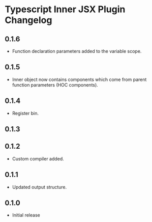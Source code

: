 # Typescript Inner JSX Plugin Changelog

## 0.1.6

- Function declaration parameters added to the variable scope.

## 0.1.5

- Inner object now contains components which come from parent function parameters (HOC components).

## 0.1.4

- Register bin.

## 0.1.3

## 0.1.2

- Custom compiler added.

## 0.1.1

- Updated output structure.

## 0.1.0

- Initial release
